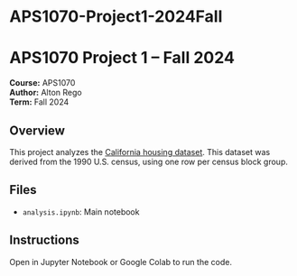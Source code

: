 # APS1070-Project1-2024Fall

# APS1070 Project 1 – Fall 2024

**Course:** APS1070  
**Author:** Alton Rego  
**Term:** Fall 2024

## Overview
This project analyzes the [California housing dataset](https://inria.github.io/scikit-learn-mooc/python_scripts/datasets_california_housing.html). This dataset was derived from the 1990 U.S. census, using one row per census block group.

## Files
- `analysis.ipynb`: Main notebook

## Instructions
Open in Jupyter Notebook or Google Colab to run the code.

